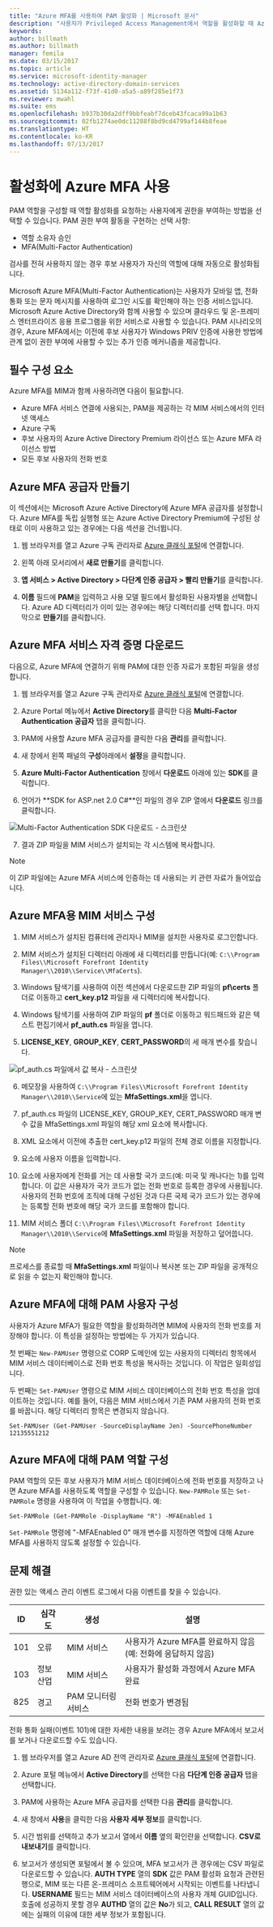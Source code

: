 ```yaml
---
title: "Azure MFA를 사용하여 PAM 활성화 | Microsoft 문서"
description: "사용자가 Privileged Access Management에서 역할을 활성화할 때 Azure MFA를 제2의 보안 계층으로 설정합니다."
keywords: 
author: billmath
ms.author: billmath
manager: femila
ms.date: 03/15/2017
ms.topic: article
ms.service: microsoft-identity-manager
ms.technology: active-directory-domain-services
ms.assetid: 5134a112-f73f-41d0-a5a5-a89f285e1f73
ms.reviewer: mwahl
ms.suite: ems
ms.openlocfilehash: b937b30da2dff9bbfeabf7dceb43fcaca99a1b63
ms.sourcegitcommit: 02fb1274ae0dc11288f8bd9cd4799af144b8feae
ms.translationtype: HT
ms.contentlocale: ko-KR
ms.lasthandoff: 07/13/2017
---
```

# 활성화에 Azure MFA 사용
<a id="using-azure-mfa-for-activation" class="xliff"></a>
PAM 역할을 구성할 때 역할 활성화를 요청하는 사용자에게 권한을 부여하는 방법을 선택할 수 있습니다. PAM 권한 부여 활동을 구현하는 선택 사항:

- 역할 소유자 승인
- MFA(Multi-Factor Authentication)

검사를 전혀 사용하지 않는 경우 후보 사용자가 자신의 역할에 대해 자동으로 활성화됩니다.

Microsoft Azure MFA(Multi-Factor Authentication)는 사용자가 모바일 앱, 전화 통화 또는 문자 메시지를 사용하여 로그인 시도를 확인해야 하는 인증 서비스입니다. Microsoft Azure Active Directory와 함께 사용할 수 있으며 클라우드 및 온-프레미스 엔터프라이즈 응용 프로그램을 위한 서비스로 사용할 수 있습니다. PAM 시나리오의 경우, Azure MFA에서는 이전에 후보 사용자가 Windows PRIV 인증에 사용한 방법에 관계 없이 권한 부여에 사용할 수 있는 추가 인증 메커니즘을 제공합니다.

## 필수 구성 요소
<a id="prerequisites" class="xliff"></a>

Azure MFA를 MIM과 함께 사용하려면 다음이 필요합니다.

- Azure MFA 서비스 연결에 사용되는, PAM을 제공하는 각 MIM 서비스에서의 인터넷 액세스
- Azure 구독
- 후보 사용자의 Azure Active Directory Premium 라이선스 또는 Azure MFA 라이선스 방법
- 모든 후보 사용자의 전화 번호

## Azure MFA 공급자 만들기
<a id="creating-an-azure-mfa-provider" class="xliff"></a>

이 섹션에서는 Microsoft Azure Active Directory에 Azure MFA 공급자를 설정합니다.  Azure MFA를 독립 실행형 또는 Azure Active Directory Premium에 구성된 상태로 이미 사용하고 있는 경우에는 다음 섹션을 건너뜁니다.

1.  웹 브라우저를 열고 Azure 구독 관리자로 [Azure 클래식 포털](https://manage.windowsazure.com)에 연결합니다.

2.  왼쪽 아래 모서리에서 **새로 만들기**를 클릭합니다.

3.  **앱 서비스 > Active Directory > 다단계 인증 공급자 > 빨리 만들기**를 클릭합니다.

4.  **이름** 필드에 **PAM**을 입력하고 사용 모델 필드에서 활성화된 사용자별을 선택합니다. Azure AD 디렉터리가 이미 있는 경우에는 해당 디렉터리를 선택 합니다. 마지막으로 **만들기**를 클릭합니다.

## Azure MFA 서비스 자격 증명 다운로드
<a id="downloading-the-azure-mfa-service-credentials" class="xliff"></a>

다음으로, Azure MFA에 연결하기 위해 PAM에 대한 인증 자료가 포함된 파일을 생성합니다.

1. 웹 브라우저를 열고 Azure 구독 관리자로 [Azure 클래식 포털](https://manage.windowsazure.com)에 연결합니다.

2.  Azure Portal 메뉴에서 **Active Directory**를 클릭한 다음 **Multi-Factor Authentication 공급자** 탭을 클릭합니다.

3.  PAM에 사용할 Azure MFA 공급자를 클릭한 다음 **관리**를 클릭합니다.

4.  새 창에서 왼쪽 패널의 **구성**아래에서 **설정**을 클릭합니다.

5.  **Azure Multi-Factor Authentication** 창에서 **다운로드** 아래에 있는 **SDK**를 클릭합니다.

6.  언어가 **SDK for ASP.net 2.0 C\#**인 파일의 경우 ZIP 열에서 **다운로드** 링크를 클릭합니다.

![Multi-Factor Authentication SDK 다운로드 - 스크린샷](media/PAM-Azure-MFA-Activation-Image-1.png)

7.  결과 ZIP 파일을 MIM 서비스가 설치되는 각 시스템에 복사합니다. 

>[!NOTE]
> 이 ZIP 파일에는 Azure MFA 서비스에 인증하는 데 사용되는 키 관련 자료가 들어있습니다.

## Azure MFA용 MIM 서비스 구성
<a id="configuring-the-mim-service-for-azure-mfa" class="xliff"></a>

1.  MIM 서비스가 설치된 컴퓨터에 관리자나 MIM을 설치한 사용자로 로그인합니다.

2.  MIM 서비스가 설치된 디렉터리 아래에 새 디렉터리를 만듭니다(예: `C:\\Program Files\\Microsoft Forefront Identity Manager\\2010\\Service\\MfaCerts`).

3.  Windows 탐색기를 사용하여 이전 섹션에서 다운로드한 ZIP 파일의 **pf\\certs** 폴더로 이동하고 **cert\_key.p12** 파일을 새 디렉터리에 복사합니다.

4.  Windows 탐색기를 사용하여 ZIP 파일의 **pf** 폴더로 이동하고 워드패드와 같은 텍스트 편집기에서 **pf\_auth.cs** 파일을 엽니다.

5.  **LICENSE\_KEY**, **GROUP\_KEY**, **CERT\_PASSWORD**의 세 매개 변수를 찾습니다.

![pf\_auth.cs 파일에서 값 복사 - 스크린샷](media/PAM-Azure-MFA-Activation-Image-2.png)

6.  메모장을 사용하여 `C:\\Program Files\\Microsoft Forefront Identity Manager\\2010\\Service`에 있는 **MfaSettings.xml**을 엽니다.

7.  pf\_auth.cs 파일의 LICENSE\_KEY, GROUP\_KEY, CERT\_PASSWORD 매개 변수 값을 MfaSettings.xml 파일의 해당 xml 요소에 복사합니다.

8.  **<CertFilePath>** XML 요소에서 이전에 추출한 cert\_key.p12 파일의 전체 경로 이름을 지정합니다.

9.  **<username>** 요소에 사용자 이름을 입력합니다.

10.  **<DefaultCountryCode>** 요소에 사용자에게 전화를 거는 데 사용할 국가 코드(예: 미국 및 캐나다는 1)를 입력합니다. 이 값은 사용자가 국가 코드가 없는 전화 번호로 등록한 경우에 사용됩니다. 사용자의 전화 번호에 조직에 대해 구성된 것과 다른 국제 국가 코드가 있는 경우에는 등록할 전화 번호에 해당 국가 코드를 포함해야 합니다.

11.  MIM 서비스 폴더 `C:\\Program Files\\Microsoft Forefront Identity Manager\\2010\\Service`에 **MfaSettings.xml** 파일을 저장하고 덮어씁니다. 

> [!NOTE]
> 프로세스를 종료할 때 **MfaSettings.xml** 파일이나 복사본 또는 ZIP 파일을 공개적으로 읽을 수 없는지 확인해야 합니다.

## Azure MFA에 대해 PAM 사용자 구성
<a id="configure-pam-users-for-azure-mfa" class="xliff"></a>

사용자가 Azure MFA가 필요한 역할을 활성화하려면 MIM에 사용자의 전화 번호를 저장해야 합니다. 이 특성을 설정하는 방법에는 두 가지가 있습니다.

첫 번째는 `New-PAMUser` 명령으로 CORP 도메인에 있는 사용자의 디렉터리 항목에서 MIM 서비스 데이터베이스로 전화 번호 특성을 복사하는 것입니다. 이 작업은 일회성입니다.

두 번째는 `Set-PAMUser` 명령으로 MIM 서비스 데이터베이스의 전화 번호 특성을 업데이트하는 것입니다. 예를 들어, 다음은 MIM 서비스에서 기존 PAM 사용자의 전화 번호를 바꿉니다. 해당 디렉터리 항목은 변경되지 않습니다.

```
Set-PAMUser (Get-PAMUser -SourceDisplayName Jen) -SourcePhoneNumber 12135551212
```


## Azure MFA에 대해 PAM 역할 구성
<a id="configure-pam-roles-for-azure-mfa" class="xliff"></a>

PAM 역할의 모든 후보 사용자가 MIM 서비스 데이터베이스에 전화 번호를 저장하고 나면 Azure MFA를 사용하도록 역할을 구성할 수 있습니다. `New-PAMRole` 또는 `Set-PAMRole` 명령을 사용하여 이 작업을 수행합니다. 예:

```
Set-PAMRole (Get-PAMRole -DisplayName "R") -MFAEnabled 1
```

`Set-PAMRole` 명령에 "-MFAEnabled 0" 매개 변수를 지정하면 역할에 대해 Azure MFA를 사용하지 않도록 설정할 수 있습니다.

## 문제 해결
<a id="troubleshooting" class="xliff"></a>

권한 있는 액세스 관리 이벤트 로그에서 다음 이벤트를 찾을 수 있습니다.

| ID  | 심각도 | 생성 | 설명 |
|-----|----------|--------------|-------------|
| 101 | 오류       | MIM 서비스            | 사용자가 Azure MFA를 완료하지 않음(예: 전화에 응답하지 않음) |
| 103 | 정보 산업 | MIM 서비스            | 사용자가 활성화 과정에서 Azure MFA 완료                       |
| 825 | 경고     | PAM 모니터링 서비스 | 전화 번호가 변경됨                                |

전화 통화 실패(이벤트 101)에 대한 자세한 내용을 보려는 경우 Azure MFA에서 보고서를 보거나 다운로드할 수도 있습니다.

1.  웹 브라우저를 열고 Azure AD 전역 관리자로 [Azure 클래식 포털](https://manage.windowsazure.com)에 연결합니다.

2.  Azure 포털 메뉴에서 **Active Directory**를 선택한 다음 **다단계 인증 공급자** 탭을 선택합니다.

3.  PAM에 사용하는 Azure MFA 공급자를 선택한 다음 **관리**를 클릭합니다.

4.  새 창에서 **사용**을 클릭한 다음 **사용자 세부 정보**를 클릭합니다.

5.  시간 범위를 선택하고 추가 보고서 열에서 **이름** 옆의 확인란을 선택합니다. **CSV로 내보내기**를 클릭합니다.

6.  보고서가 생성되면 포털에서 볼 수 있으며, MFA 보고서가 큰 경우에는 CSV 파일로 다운로드할 수 있습니다. **AUTH TYPE** 열의 **SDK** 값은 PAM 활성화 요청과 관련된 행으로, MIM 또는 다른 온-프레미스 소프트웨어에서 시작되는 이벤트를 나타냅니다. **USERNAME** 필드는 MIM 서비스 데이터베이스의 사용자 개체 GUID입니다. 호출에 성공하지 못할 경우 **AUTHD** 열의 값은 **No**가 되고, **CALL RESULT** 열의 값에는 실패의 이유에 대한 세부 정보가 포함됩니다.
